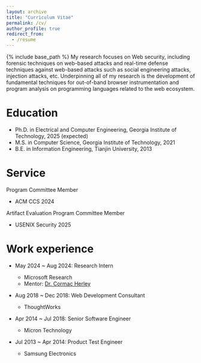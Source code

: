 ```yaml
---
layout: archive
title: "Curriculum Vitae"
permalink: /cv/
author_profile: true
redirect_from:
  - /resume
---
```


{% include base_path %}
My research focuses on Web security, including forensic techniques on web-based attacks and real-time defense techniques against web-based attacks such as social engineering attacks, injection attacks, etc. Underpinning all of my research is the development of fundamental techniques for out-of-band browser instrumentation and program analysis on programming languages related to the web ecosystem.

Education
======
* Ph.D. in Electrical and Computer Engineering, Georgia Institute of Technology, 2025 (expected)
* M.S. in Computer Science, Georgia Institute of Technology, 2021
* B.E. in Information Engineering, Tianjin University, 2013

Service
======
Program Committee Member
* ACM CCS 2024

Artifact Evaluation Program Committee Member
* USENIX Security 2025


Work experience
======
* May 2024 ~ Aug 2024: Research Intern
  * Microsoft Research
  * Mentor: [Dr. Cormac Herley](https://www.microsoft.com/en-us/research/people/cormac/)

* Aug 2018 ~ Dec 2018: Web Development Consultant
  * ThoughtWorks
  
* Apr 2014 ~ Jul 2018: Senior Software Engineer
  * Micron Technology
   
* Jul 2013 ~ Apr 2014: Product Test Engineer
  * Samsung Electronics

